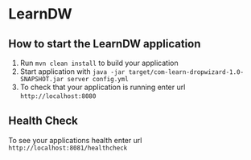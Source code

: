 # LearnDW

How to start the LearnDW application
---

1. Run `mvn clean install` to build your application
1. Start application with `java -jar target/com-learn-dropwizard-1.0-SNAPSHOT.jar server config.yml`
1. To check that your application is running enter url `http://localhost:8080`

Health Check
---

To see your applications health enter url `http://localhost:8081/healthcheck`
